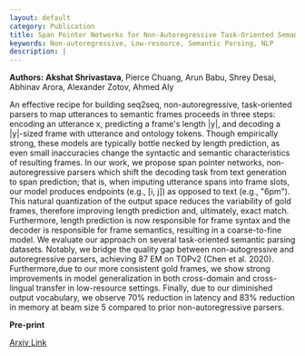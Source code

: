 ```yaml
---
layout: default
category: Publication
title: Span Pointer Networks for Non-Autoregressive Task-Oriented Semantic Parsing
keywords: Non-autoregressive, Low-resource, Semantic Parsing, NLP
description: |
---
```


**Authors:** **Akshat Shrivastava**, Pierce Chuang, Arun Babu, Shrey Desai, Abhinav Arora, Alexander Zotov, Ahmed Aly

An effective recipe for building seq2seq, non-autoregressive, task-oriented parsers to map utterances to semantic frames proceeds in three steps: encoding an utterance x, predicting a frame's length &#124;y&#124;, and decoding a &#124;y&#124;-sized frame with utterance and ontology tokens. Though empirically strong, these models are typically bottle necked by length prediction, as even small inaccuracies change the syntactic and semantic characteristics of resulting frames. In our work, we propose span pointer networks, non-autoregressive parsers which shift the decoding task from text generation to span prediction; that is, when imputing utterance spans into frame slots, our model produces endpoints (e.g., [i, j]) as opposed to text (e.g., "6pm"). This natural quantization of the output space reduces the variability of gold frames, therefore improving length prediction and, ultimately, exact match. Furthermore, length prediction is now responsible for frame syntax and the decoder is responsible for frame semantics, resulting in a coarse-to-fine model. We evaluate our approach on several task-oriented semantic parsing datasets. Notably, we bridge the quality gap between non-autogressive and autoregressive parsers, achieving 87 EM on TOPv2 (Chen et al. 2020). Furthermore,due to our more consistent gold frames, we show strong improvements in model generalization in both cross-domain and cross-lingual transfer in low-resource settings. Finally, due to our diminished output vocabulary, we observe 70% reduction in latency and 83% reduction in memory at beam size 5 compared to prior non-autoregressive parsers.

**Pre-print**

[Arxiv Link](https://arxiv.org/abs/2104.07275)